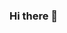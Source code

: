 ### Hi there 👋

<!--
**salehaparveen/salehaparveen** is a ✨ _special_ ✨ repository because its `README.md` (this file) appears on your GitHub profile.

Here are some ideas to get you started:

As a highly experienced Frontend (Preferred React & Next & React Native) and E-commerce (Preferred Shopify & Magento) developer with 8 years of hands-on experience, I possess a diverse range of skills including responsive design, React, React Native, Next, Vue, Tailwind CSS, Material UI, TypeScript, JavaScript, Node, Express, Python, E-commerce, Shopify, Shopify Plugin development, Shopify Theme, Shopify API integration, Magento, WordPress, etc. With strong attention to detail and excellent organizational and problem-solving skills, I am able to complete tasks very quickly and accurately, while maintaining a high level of quality with a strong focus on delivering high-quality work and meeting deadlines.

-->
